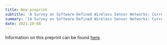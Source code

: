 ```yaml
---
title: New preprint
subtitle: 'A Survey on Software-Defined Wireless Sensor Networks: Current status, machine learning approaches and major challenges”'
summary: '[A Survey on Software-Defined Wireless Sensor Networks: Current status, machine learning approaches and major challenges”](/publication/elise-preprint) available at [TechRxiv](https://doi.org/10.36227/techrxiv.16777618.v1).'
date: 2021-10-08
---
```


Information on this preprint can be found [here](/publication/sdwsn-survey).